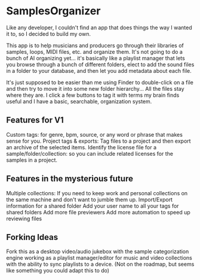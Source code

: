 # SamplesOrganizer

Like any developer, I couldn't find an app that does things the way I wanted it to, so I decided to build my own.

This app is to help musicians and producers go through their libraries of samples, loops, MIDI files, etc. and organize them. It's not going to do a bunch of AI organizing yet... it's basically like a playlist manager that lets you browse through a bunch of different folders, elect to add the sound files in a folder to your database, and then let you add metadata about each file. 

It's just supposed to be easier than me using Finder to double-click on a file and then try to move it into some new folder hierarchy... All the files stay where they are. I click a few buttons to tag it with terms my brain finds useful and I have a basic, searchable, organization system.

## Features for V1
Custom tags: for genre, bpm, source, or any word or phrase that makes sense for you.
Project tags & exports: Tag files to a project and then export an archive of the selected items.
Identify the license file for a sample/folder/collection: so you can include related licenses for the samples in a project. 

## Features in the mysterious future
Multiple collections: If you need to keep work and personal collections on the same machine and don't want to jumble them up.
Import/Export information for a shared folder
Add your user name to all your tags for shared folders
Add more file previewers
Add more automation to speed up reviewing files

## Forking Ideas
Fork this as a desktop video/audio jukebox with the sample categorization engine working as a playlist manager/editor for music and video collections with the ability to sync playlists to a device. (Not on the roadmap, but seems like something you could adapt this to do)